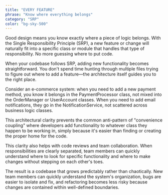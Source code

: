 ```yaml
---
title: "EVERY FEATURE"
phrase: "Know where everything belongs"
category: "SRP"
color: "bg-sky-500"
---
```


Good design means you know exactly where a piece of logic belongs. With the Single Responsibility Principle (SRP), a new feature or change will naturally fit into a specific class or module that handles that type of responsibility. No more guessing where to put code.

When your codebase follows SRP, adding new functionality becomes straightforward. You don't spend time hunting through multiple files trying to figure out where to add a feature—the architecture itself guides you to the right place.

Consider an e-commerce system: when you need to add a new payment method, you know it belongs in the PaymentProcessor class, not mixed into the OrderManager or UserAccount classes. When you need to add email notifications, they go in the NotificationService, not scattered across business logic classes.

This architectural clarity prevents the common anti-pattern of "convenience coupling" where developers add functionality to whatever class they happen to be working in, simply because it's easier than finding or creating the proper home for the code.

This clarity also helps with code reviews and team collaboration. When responsibilities are clearly separated, team members can quickly understand where to look for specific functionality and where to make changes without stepping on each other's toes.

The result is a codebase that grows predictably rather than chaotically. New team members can quickly understand the system's organization, bugs are easier to isolate and fix, and refactoring becomes less risky because changes are contained within well-defined boundaries.
